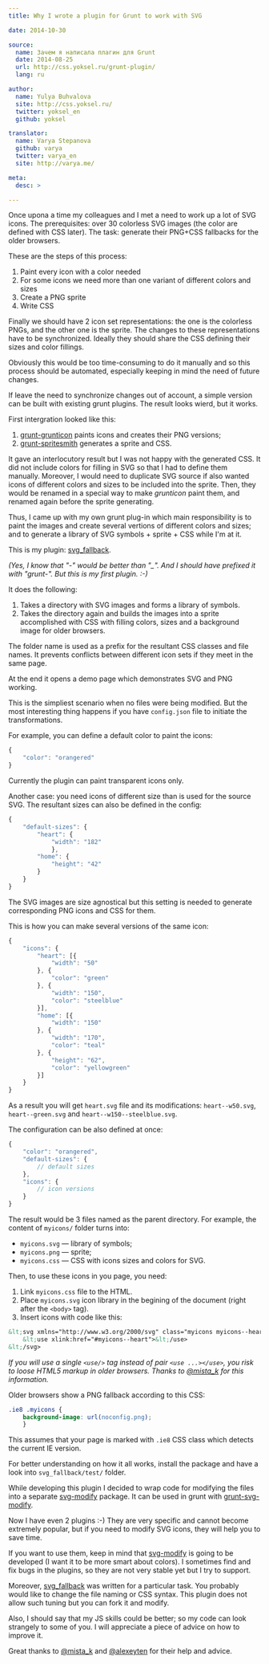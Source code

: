 ```yaml
---
title: Why I wrote a plugin for Grunt to work with SVG

date: 2014-10-30

source:
  name: Зачем я написала плагин для Grunt
  date: 2014-08-25
  url: http://css.yoksel.ru/grunt-plugin/
  lang: ru

author:
  name: Yulya Buhvalova
  site: http://css.yoksel.ru/
  twitter: yoksel_en
  github: yoksel

translator:
  name: Varya Stepanova
  github: varya
  twitter: varya_en
  site: http://varya.me/

meta:
  desc: >

---
```

Once upona a time my colleagues and I met a need to work up a lot of SVG icons. The prerequisites: over 30
colorless SVG images (the color are defined with CSS later). The task: generate their PNG+CSS fallbacks for
the older browsers.

<!-- cut -->

These are the steps of this process:

1. Paint every icon with a color needed
1. For some icons we need more than one variant of different colors and sizes
1. Create a PNG sprite
1. Write CSS

Finally we should have 2 icon set representations: the one is the colorless PNGs, and the other one is the sprite.
The changes to these representations have to be synchronized. Ideally they should share the CSS defining their sizes
and color fillings.

Obviously this would be too time-consuming to do it manually and so this process should be automated, especially keeping
in mind the need of future changes.

If leave the need to synchronize changes out of account, a simple version can be built with existing grunt plugins. The
result looks wierd, but it works.

First intergration looked like this:

1. [grunt-grunticon](https://www.npmjs.org/package/grunt-grunticon) paints icons and creates their PNG versions;
1. [grunt-spritesmith](https://www.npmjs.org/package/grunt-spritesmith) generates a sprite and CSS.

It gave an interlocutory result but I was not happy with the generated CSS. It did not include colors for filling in SVG
so that I had to define them manually. Moreover, I would need to duplicate SVG source if also wanted icons of different
colors and sizes to be included into the sprite. Then, they would be renamed in a special way to make *grunticon* paint
them, and renamed again before the sprite generating.

Thus, I came up with my own grunt plug-in which main responsibility is to paint the images and create several vertions
of different colors and sizes; and to generate a library of SVG symbols + sprite + CSS while I'm at it.

This is my plugin: [svg_fallback](https://www.npmjs.org/package/svg_fallback).

*(Yes, I know that "-" would be better than "_". And I should have prefixed it with "grunt-". But this is my first
plugin. :-)*

It does the following:

1. Takes a directory with SVG images and forms a library of symbols.
1. Takes the directory again and builds the images into a sprite accomplished with CSS with filling colors, sizes and
   a background image for older browsers.

The folder name is used as a prefix for the resultant CSS classes and file names. It prevents conflicts between
different icon sets if they meet in the same page.

At the end it opens a demo page which demonstrates SVG and PNG working.

This is the simpliest scenario when no files were being modified. But the most interesting thing happens if you have
`config.json` file to initiate the transformations.

For example, you can define a default color to paint the icons:

```js
{
    "color": "orangered"
}
```

Currently the plugin can paint transparent icons only.

Another case: you need icons of different size than is used for the source SVG. The resultant sizes can also be defined
in the config:

```js
{
    "default-sizes": {
        "heart": {
            "width": "182"
            },
        "home": {
            "height": "42"
        }
    }
}
```

The SVG images are size agnostical but this setting is needed to generate corresponding PNG icons and CSS for them.

This is how you can make several versions of the same icon:

```js
{
    "icons": {
        "heart": [{
            "width": "50"
        }, {
            "color": "green"
        }, {
            "width": "150",
            "color": "steelblue"
        }],
        "home": [{
            "width": "150"
        }, {
            "width": "170",
            "color": "teal"
        }, {
            "height": "62",
            "color": "yellowgreen"
        }]
    }
}
```

As a result you will get `heart.svg` file and its modifications: `heart--w50.svg`, `heart--green.svg` and `heart--w150--steelblue.svg`.

The configuration can be also defined at once:

```js
{
    "color": "orangered",
    "default-sizes": {
        // default sizes
    },
    "icons": {
        // icon versions
    }
}
```

The result would be 3 files named as the parent directory. For example, the content of `myicons/` folder turns into:

* `myicons.svg` — library of symbols;
* `myicons.png` — sprite;
*  `myicons.css` — CSS with icons sizes and colors for SVG.

Then, to use these icons in you page, you need:

1. Link `myicons.css` file to the HTML.
1. Place `myicons.svg` icon library in the begining of the document (right after the `<body>` tag).
1. Insert icons with code like this:
```xml
&lt;svg xmlns="http://www.w3.org/2000/svg" class="myicons myicons--heart">
    &lt;use xlink:href="#myicons--heart">&lt;/use>
&lt;/svg>
```
*If you will use a single `<use/>` tag instead of pair `<use ...></use>`, you risk to loose HTML5 markup in older
browsers. Thanks to [@mista_k](https://twitter.com/mista_k) for this information.*

Older browsers show a PNG fallback according to this CSS:

```css
.ie8 .myicons {
    background-image: url(noconfig.png);
    }
```

This assumes that your page is marked with `.ie8` CSS class which detects the current IE version.

For better understanding on how it all works, install the package and have a look into `svg_fallback/test/` folder.

While developing this plugin I decided to wrap code for modifying the files into a separate [svg-modify](https://www.npmjs.org/package/svg-modify)
package. It can be used in grunt with [grunt-svg-modify](https://www.npmjs.org/package/grunt-svg-modify).

Now I have even 2 plugins :-) They are very specific and cannot become extremely popular, but if you need to modify
SVG icons, they will help you to save time.

If you want to use them, keep in mind that [svg-modify](https://www.npmjs.org/package/svg-modify) is going to be
developed (I want it to be more smart about colors). I sometimes find and fix bugs in the plugins, so they are not very
stable yet but I try to support.

Moreover, [svg_fallback](https://www.npmjs.org/package/svg_fallback) was written for a particular task. You probably would
like to change the file naming or CSS syntax. This plugin does not allow such tuning but you can fork it and modify.

Also, I should say that my JS skills could be better; so my code can look strangely to some of you. I will appreciate
a piece of advice on how to improve it.

Great thanks to [@mista_k](https://twitter.com/mista_k) and [@alexeyten](https://twitter.com/alexeyten) for their help
and advice.
